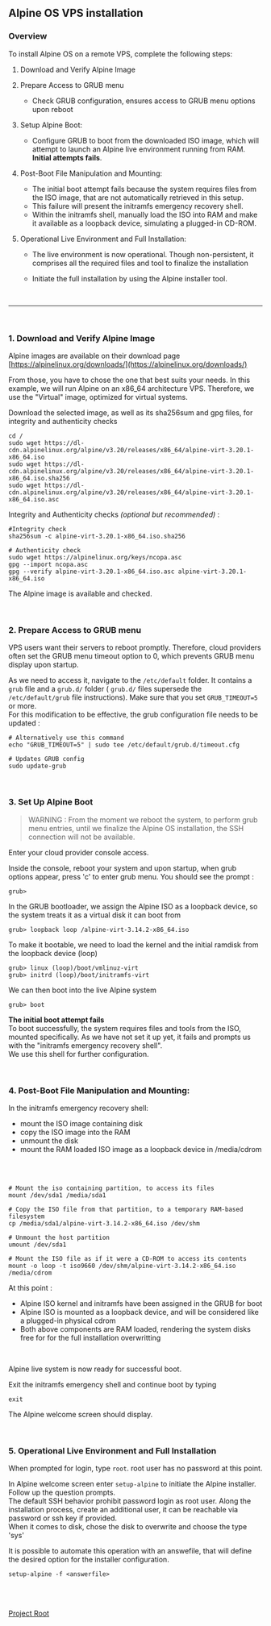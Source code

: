 ## Alpine OS VPS installation

### Overview



To install Alpine OS on a remote VPS, complete the following steps:

1. Download and Verify Alpine Image

2. Prepare Access to GRUB menu
    - Check GRUB configuration, ensures access to GRUB menu options upon reboot

3. Setup Alpine Boot:
    - Configure GRUB to boot from the downloaded ISO image, which will attempt to launch an Alpine live environment running from RAM. **Initial attempts fails**.

4. Post-Boot File Manipulation and Mounting:
    - The initial boot attempt fails because the system requires files from the ISO image, that are not automatically retrieved in this setup.
    - This failure will present the initramfs emergency recovery shell.
    - Within the initramfs shell, manually load the ISO into RAM and make it available as a loopback device, simulating a plugged-in CD-ROM.

5. Operational Live Environment and Full Installation:
    - The live environment is now operational. Though non-persistent, it comprises all the required files and tool to finalize the installation
    
    - Initiate the full installation by using the Alpine installer tool.


<br>

<hr>

<br>

### 1. Download and Verify Alpine Image

Alpine images are available on their download page [https://alpinelinux.org/downloads/](https://alpinelinux.org/downloads/)

From those, you have to chose the one that best suits your needs. In this example, we will run Alpine on an x86_64 architecture VPS. Therefore, we use the "Virtual" image, optimized for virtual systems.  

Download the selected image, as well as its sha256sum and gpg files, for integrity and authenticity checks



```
cd /
sudo wget https://dl-cdn.alpinelinux.org/alpine/v3.20/releases/x86_64/alpine-virt-3.20.1-x86_64.iso 
sudo wget https://dl-cdn.alpinelinux.org/alpine/v3.20/releases/x86_64/alpine-virt-3.20.1-x86_64.iso.sha256 
sudo wget https://dl-cdn.alpinelinux.org/alpine/v3.20/releases/x86_64/alpine-virt-3.20.1-x86_64.iso.asc
```

Integrity and Authenticity checks *(optional but recommended)* :

```
#Integrity check 
sha256sum -c alpine-virt-3.20.1-x86_64.iso.sha256

# Authenticity check
sudo wget https://alpinelinux.org/keys/ncopa.asc
gpg --import ncopa.asc 
gpg --verify alpine-virt-3.20.1-x86_64.iso.asc alpine-virt-3.20.1-x86_64.iso
```
The Alpine image is available and checked.

<br>

### 2. Prepare Access to GRUB menu

VPS users want their servers to reboot promptly. Therefore, cloud providers often set the GRUB menu timeout option to 0, which prevents GRUB menu display upon startup.

As we need to access it, navigate to the `/etc/default` folder.
It contains a `grub` file and a `grub.d/` folder ( `grub.d/` files supersede the `/etc/default/grub` file instructions). Make sure that you set ```GRUB_TIMEOUT=5 ``` or more.\
For this modification to be effective, the grub configuration file needs to be updated :

```
# Alternatively use this command
echo "GRUB_TIMEOUT=5" | sudo tee /etc/default/grub.d/timeout.cfg

# Updates GRUB config
sudo update-grub
```

<br>

### 3. Set Up Alpine Boot

>WARNING :
From the moment we reboot the system, to perform grub menu entries, until we finalize the Alpine OS installation, the SSH connection will not be available.
>

Enter your cloud provider console access.

Inside the console, reboot your system and upon startup, when grub options appear, press 'c' to enter grub menu.
You should see the prompt :
```
grub>
```

In the GRUB bootloader, we assign the Alpine ISO as a loopback device, so the system treats it as a virtual disk it can boot from

```
grub> loopback loop /alpine-virt-3.14.2-x86_64.iso
```

To make it bootable, we need to load the kernel and the initial ramdisk from the loopback device (loop)

```
grub> linux (loop)/boot/vmlinuz-virt
grub> initrd (loop)/boot/initramfs-virt
```

We can then boot into the live Alpine system

```
grub> boot
```

**The initial boot attempt fails**\
To boot successfully, the system requires files and tools from the ISO, mounted specifically. As we have not set it up yet, it fails and prompts us with the "initramfs emergency recovery shell".\
We use this shell for further configuration.

<br>

### 4. Post-Boot File Manipulation and Mounting:

In the initramfs emergency recovery shell:
- mount the ISO image containing disk
- copy the ISO image into the RAM
- unmount the disk 
- mount the RAM loaded ISO image as a loopback device in /media/cdrom
<br>
<br>

```
# Mount the iso containing partition, to access its files
mount /dev/sda1 /media/sda1

# Copy the ISO file from that partition, to a temporary RAM-based filesystem
cp /media/sda1/alpine-virt-3.14.2-x86_64.iso /dev/shm

# Unmount the host partition
umount /dev/sda1

# Mount the ISO file as if it were a CD-ROM to access its contents
mount -o loop -t iso9660 /dev/shm/alpine-virt-3.14.2-x86_64.iso /media/cdrom
```


At this point :

- Alpine ISO kernel and initramfs have been assigned in the GRUB for boot
- Alpine ISO is mounted as a loopback device, and will be considered like a plugged-in physical cdrom
- Both above components are RAM loaded, rendering the system disks free for for the full installation overwritting 

<br>

Alpine live system is now ready for successful boot.

Exit the initramfs emergency shell and continue boot by typing 
```
exit
```

The Alpine welcome screen should display.

<br>

### 5. Operational Live Environment and Full Installation

When prompted for login, type `root`. root user has no password at this point.

In Alpine welcome screen enter `setup-alpine` to initiate the Alpine installer.\
Follow up the question prompts.\
The default SSH behavior prohibit password login as root user. Along the installation process, create an additional user, it can be reachable via password or ssh key if provided.\
When it comes to disk, chose the disk to overwrite and choose the type 'sys'

It is possible to automate this operation with an answefile, that will define the desired option for the installer configuration.

`setup-alpine -f <answerfile> `

<br>
<br>

[Project Root](README.md)